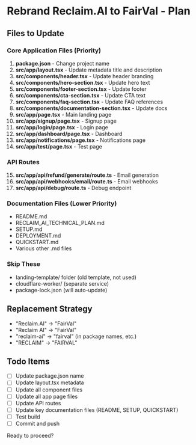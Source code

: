 # Rebrand Reclaim.AI to FairVal - Plan

## Files to Update

### Core Application Files (Priority)
1. **package.json** - Change project name
2. **src/app/layout.tsx** - Update metadata title and description
3. **src/components/header.tsx** - Update header branding
4. **src/components/hero-section.tsx** - Update hero text
5. **src/components/footer-section.tsx** - Update footer
6. **src/components/cta-section.tsx** - Update CTA text
7. **src/components/faq-section.tsx** - Update FAQ references
8. **src/components/documentation-section.tsx** - Update docs
9. **src/app/page.tsx** - Main landing page
10. **src/app/signup/page.tsx** - Signup page
11. **src/app/login/page.tsx** - Login page
12. **src/app/dashboard/page.tsx** - Dashboard
13. **src/app/notifications/page.tsx** - Notifications page
14. **src/app/test/page.tsx** - Test page

### API Routes
15. **src/app/api/refund/generate/route.ts** - Email generation
16. **src/app/api/webhooks/email/route.ts** - Email webhooks
17. **src/app/api/debug/route.ts** - Debug endpoint

### Documentation Files (Lower Priority)
- README.md
- RECLAIM_AI_TECHNICAL_PLAN.md
- SETUP.md
- DEPLOYMENT.md
- QUICKSTART.md
- Various other .md files

### Skip These
- landing-template/ folder (old template, not used)
- cloudflare-worker/ (separate service)
- package-lock.json (will auto-update)

## Replacement Strategy

- "Reclaim.AI" → "FairVal"
- "Reclaim AI" → "FairVal"
- "reclaim-ai" → "fairval" (in package names, etc.)
- "RECLAIM" → "FAIRVAL"

## Todo Items

- [ ] Update package.json name
- [ ] Update layout.tsx metadata
- [ ] Update all component files
- [ ] Update all app page files
- [ ] Update API routes
- [ ] Update key documentation files (README, SETUP, QUICKSTART)
- [ ] Test build
- [ ] Commit and push

Ready to proceed?
